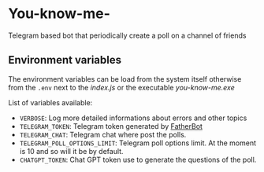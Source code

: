 # You-know-me-
Telegram based bot that periodically create a poll on a channel of friends

## Environment variables

The environment variables can be load from the system itself otherwise from the ``.env`` next to the *index.js* or the executable *you-know-me.exe*

List of variables available:

- ``VERBOSE``: Log more detailed informations about errors and other topics
- ``TELEGRAM_TOKEN``: Telegram token generated by [FatherBot](https://telegram.me/BotFather)
- ``TELEGRAM_CHAT``: Telegram chat where post the polls.
- ``TELEGRAM_POLL_OPTIONS_LIMIT``: Telegram poll options limit. At the moment is 10 and so will it be by default.
- ``CHATGPT_TOKEN``: Chat GPT token use to generate the questions of the poll.